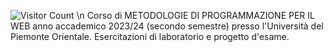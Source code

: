 ![Visitor Count](https://hits.seeyoufarm.com/api/count/incr/badge.svg?url=https://github.com/tuo-utente/tuo-repository&count_bg=%2379C83D&title_bg=%23555555&icon=github.svg&icon_color=%23E7E7E7&title=visitors&edge_flat=false)
\n
Corso di METODOLOGIE DI PROGRAMMAZIONE PER IL WEB anno accademico 2023/24 (secondo semestre) presso l'Università del Piemonte Orientale. Esercitazioni di laboratorio e progetto d'esame.
